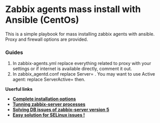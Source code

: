 # Zabbix agents mass install with Ansible (CentOs)
This is a simple playbook for mass installing zabbix agents with ansible. 
Proxy and firewall options are provided.

### Guides
1. In zabbix-agents.yml replace everything related to proxy  with your settings or if internet is available directly, comment it out.
2. In zabbix_agentd.conf replace Server=<your zabbix-server address> . You may want to use Active agent: replace  ServerActive=<your zabbix-server address>  then.
  
<b>Userful links<b>
  * [Complete installation options](https://www.zabbix.com/download?zabbix=5.0&os_distribution=centos&os_version=7&db=postgresql&ws=nginx)
  * [Tunning zabbix-server processes](https://blog.zabbix.com/monitoring-how-busy-zabbix-processes-are/457/  )
  * [Solving DB issues of zabbix-server version 5](https://bestmonitoringtools.com/upgrade-zabbix-to-the-latest-version/#Step_6_Patch_DB_and_fix_warning_database_is_not_upgraded_to_use_double_precision_values)
  * [Easy solution for SELinux issues !](https://www.zabbix.com/forum/zabbix-help/367261-selinux-and-zabbix )



